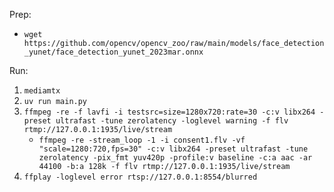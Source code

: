Prep:

- `wget https://github.com/opencv/opencv_zoo/raw/main/models/face_detection_yunet/face_detection_yunet_2023mar.onnx`

Run:

1. `mediamtx`
2. `uv run main.py`
3. `ffmpeg -re -f lavfi -i testsrc=size=1280x720:rate=30 -c:v libx264 -preset ultrafast -tune zerolatency -loglevel warning -f flv rtmp://127.0.0.1:1935/live/stream`
    - `ffmpeg -re -stream_loop -1 -i consent1.flv -vf "scale=1280:720,fps=30" -c:v libx264 -preset ultrafast -tune zerolatency -pix_fmt yuv420p -profile:v baseline -c:a aac -ar 44100 -b:a 128k -f flv rtmp://127.0.0.1:1935/live/stream`
4. `ffplay -loglevel error rtsp://127.0.0.1:8554/blurred`
